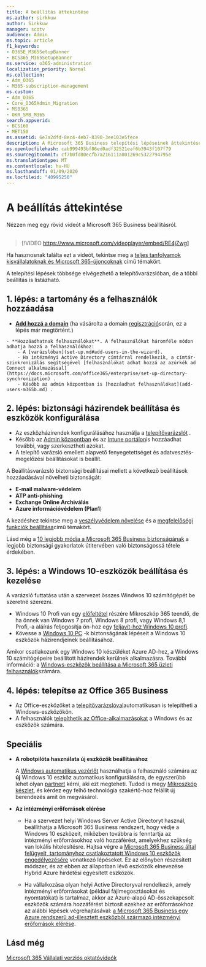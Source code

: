```yaml
---
title: A beállítás áttekintése
ms.author: sirkkuw
author: Sirkkuw
manager: scotv
audience: Admin
ms.topic: article
f1_keywords:
- O365E_M365SetupBanner
- BCS365_M365SetupBanner
ms.service: o365-administration
localization_priority: Normal
ms.collection:
- Adm_O365
- M365-subscription-management
ms.custom:
- Adm_O365
- Core_O365Admin_Migration
- MSB365
- OKR_SMB_M365
search.appverid:
- BCS160
- MET150
ms.assetid: 6e7a2dfd-8ec4-4eb7-8390-3ee103e5fece
description: A Microsoft 365 Business telepítési lépéseinek áttekintése.
ms.openlocfilehash: cab999493bf86ed0adf32521eaf6b3943f107f79
ms.sourcegitcommit: cf7b0fd80ecfb7a216111a801269c5322794795e
ms.translationtype: MT
ms.contentlocale: hu-HU
ms.lasthandoff: 01/09/2020
ms.locfileid: "40995250"
---
```

# <a name="overview-of-setup"></a>A beállítás áttekintése

Nézzen meg egy rövid videót a Microsoft 365 Business beállításról.<br><br>

> [!VIDEO https://www.microsoft.com/videoplayer/embed/RE4jZwg] 

Ha hasznosnak találta ezt a videót, tekintse meg a [teljes tanfolyamok kisvállalatoknak és Microsoft 365-újoncoknak](https://support.office.com/article/6ab4bbcd-79cf-4000-a0bd-d42ce4d12816) című témakört.

A telepítési lépések többsége elvégezhető a telepítővarázslóban, de a többi beállítás is listázható.

## <a name="step-1-add-your-domain-and-users"></a>1. lépés: a tartomány és a felhasználók hozzáadása

   - **[Add hozzá a domain](set-up.md#add-your-domain-to-personalize-sign-in)** (ha vásárolta a domain [regisztráció](sign-up.md)során, ez a lépés már megtörtént.)

    - **Hozzáadhatnak felhasználókat**. A felhasználókat háromféle módon adhatja hozzá a felhasználókhoz:
        - A [varázslóban](set-up.md#add-users-in-the-wizard).
        - Ha intézményi Active Directory címtárral rendelkezik, a címtár-szinkronizálás segítségével [felhasználókat adhat hozzá az azúrkék ad Connect alkalmazással](https://docs.microsoft.com/office365/enterprise/set-up-directory-synchronization) .
        - Később az admin központban is [hozzáadhat felhasználókat](add-users-m365b.md) .
## <a name="step-2-set-up-security-policies-and-configure-devices"></a>2. lépés: biztonsági házirendek beállítása és eszközök konfigurálása 

  - Az eszközházirendek konfigurálásához használja a [telepítővarázslót](set-up.md#protect-your-organization) . 
  - Később az [Admin központban](view-policies-and-devices.md) és az [Intune portálon](https://docs.microsoft.com/intune/tutorial-walkthrough-intune-portal)is hozzáadhat további, vagy szerkesztheti azokat.
  - A telepítő varázsló emellett alapvető fenyegetettséget és adatvesztés-megelőzési beállításokat is beállít.
  
  A Beállításvarázsló biztonsági beállításai mellett a következő beállítások hozzáadásával növelheti biztonságát:

- **E-mail malware-védelem**
- **ATP anti-phishing**
- **Exchange Online Archiválás**
- **Azure információvédelem (Plan1**)

A kezdéshez tekintse meg a [veszélyvédelem növelése](increase-threat-protection.md) és a [megfelelőségi funkciók beállítása](set-up-compliance.md)című témakört.

Lásd még a [10 legjobb módja a Microsoft 365 Business biztonságának](https://docs.microsoft.com/office365/admin/security-and-compliance/secure-your-business-data) a legjobb biztonsági gyakorlatok útitervében való biztonságossá tétele érdekében.

## <a name="step-3-set-up-and-manage-windows-10-devices"></a>3. lépés: a Windows 10-eszközök beállítása és kezelése

A varázsló futtatása után a szervezet összes Windwos 10 számítógépét be szeretné szerezni.
  
- Windows 10 Profi van egy [előfeltétel](pre-requisites-for-data-protection.md) részére Mikroszkóp 365 teendő, de ha önnek van Windows 7 profi, Windows 8 profi, vagy Windows 8,1 Profi,-a aláírás feljogosítja ön-hoz egy [feljavít-hoz Windows 10 profi](https://docs.microsoft.com/microsoft-365/business/upgrade-to-windows-pro-creators-update).
- Kövesse a [Windows 10 PC](secure-win-10-pcs.md) -k biztonságának lépéseit a Windows 10 eszközök házirendjeinek beállításához.

Amikor csatlakozunk egy Windows 10 készüléket Azure AD-hez, a Windows 10 számítógépeire beállított házirendek kerülnek alkalmazásra. További információ: a [Windows-eszközök beállítása a Microsoft 365 üzleti felhasználók](set-up-windows-devices.md)számára.

## <a name="step-4-install-office-365-business"></a>4. lépés: telepítse az Office 365 Business
- Az Office-eszközöket a [telepítővarázslóval](set-up.md#deploy-office-365-client-apps)automatikusan is telepítheti a Windows-eszközökön.
- A felhasználók [telepíthetik az Office-alkalmazásokat](https://docs.microsoft.com/office365/admin/setup/install-applications) a Windows és az eszközök számára.
     
## <a name="advanced"></a>Speciális
- **A robotpilóta használata új eszközök beállításához**
            
     A [Windows automatikus vezérlőt](add-autopilot-devices-and-profile.md) használhatja a felhasználó számára az **új** Windows 10 eszköz automatikus konfigurálására, de egyszerűbb lehet olyan [partnert](https://www.microsoft.com/solution-providers/search) kérni, aki ezt megteheti. Tudod is megy [Mikroszkóp készlet](https://go.microsoft.com/fwlink/?linkid=874598), és kérdez egy felhő technológia szakértő-hoz felállít új berendezés amit ön megvásárol.

- **Az intézményi erőforrások elérése**

     - Ha a szervezet helyi Windows Server Active Directoryt használ, beállíthatja a Microsoft 365 Business rendszert, hogy védje a Windows 10 eszközeit, miközben továbbra is fenntartja az intézményi erőforrásokhoz való hozzáférést, amelyekhez szükség van lokális hitelesítésre. Hajtsa végre a [Microsoft 365 Business által felügyelt, tartományhoz csatlakoztatott Windows 10 eszközök engedélyezésére](manage-windows-devices.md) vonatkozó lépéseket. Ez az előnyben részesített módszer, és az ebben az állapotban lévő eszközök elnevezése Hybrid Azure hirdetési egyesített eszközök.

    - Ha vállalkozása olyan helyi Active Directoryval rendelkezik, amely intézményi erőforrásokat (például fájlmegosztásokat és nyomtatókat) is tartalmaz, akkor az Azure-alapú AD-összekapcsolt eszközök számára hozzáférést biztosít ezekhez az erőforrásokhoz az alábbi lépések végrehajtásával: [a Microsoft 365 Business egy Azure rendszerű ad-illesztett eszközből származó intézményi erőforrások elérése](access-resources.md).

## <a name="see-also"></a>Lásd még

[Microsoft 365 Vállalati verziós oktatóvideók](https://support.office.com/article/6ab4bbcd-79cf-4000-a0bd-d42ce4d12816)
